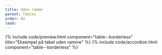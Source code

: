 ```yaml
---
title: Uden ramme
parent: Tables
order: 02
lead: 
---
```


{% include code/preview.html component="table--borderless" title="Eksempel på tabel uden ramme" %}
{% include code/accordion.html component="table--borderless" %}
